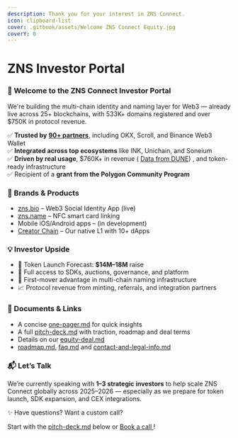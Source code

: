 ```yaml
---
description: Thank you for your interest in ZNS Connect.
icon: clipboard-list
cover: .gitbook/assets/Welcome ZNS Connect Equity.jpg
coverY: 0
---
```


# ZNS Investor Portal

### 🌟 Welcome to the ZNS Connect Investor Portal

We're building the multi-chain identity and naming layer for Web3 — already live across 25+ blockchains, with 533K+ domains registered and over $750K in protocol revenue.

✅ **Trusted by** [**90+ partners**,](https://docs.google.com/spreadsheets/d/1xN-BT6MEfIJSFc0bdYrI62VI-rIoFpO094PFSsS6o0Q/edit?usp=sharing) including OKX, Scroll, and Binance Web3 Wallet\
✅ **Integrated across top ecosystems** like INK, Unichain, and Soneium\
✅ **Driven by real usage**, $760K+ in revenue ( [Data from DUNE](https://dune.com/zns/zns-connect)) , and token-ready infrastructure\
✅ Recipient of a **grant from the Polygon Community Program**

### 🔗 Brands & Products

* [zns.bio](https://zns.bio/) – Web3 Social Identity App (live)
* [zns.name](https://zns.name/) – NFC smart card linking
* Mobile iOS/Android apps – (in development)
* [Creator Chain](https://creatorchain.io/) – Our native L1 with 10+ dApps

### 💡 Investor Upside

* 🚀 Token Launch Forecast: **$14M–18M** raise
* 🧠 Full access to SDKs, auctions, governance, and platform
* 🪪 First-mover advantage in multi-chain naming infrastructure
* 📈 Protocol revenue from minting, referrals, and integration partners

### 📎 Documents & Links

* A concise [one-pager.md](one-pager.md "mention") for quick insights
* A full [pitch-deck.md](pitch-deck.md "mention") with traction, roadmap and deal terms
* Details on our [equity-deal.md](equity-deal.md "mention")
* [roadmap.md](roadmap.md "mention"), [faq.md](faq.md "mention") and [contact-and-legal-info.md](contact-and-legal-info.md "mention")

### 📬 Let’s Talk

We’re currently speaking with **1–3 strategic investors** to help scale ZNS Connect globally across 2025–2026 — especially as we prepare for token launch, SDK expansion, and CEX integrations.

✨ Have questions? Want a custom call?

Start with the [pitch-deck.md](pitch-deck.md "mention") below or [Book a call ](https://calendly.com/znsconnect)!
